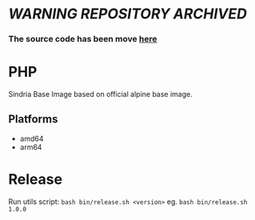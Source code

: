 # *WARNING REPOSITORY ARCHIVED*

### The source code has been move [here](https://github.com/SindriaInc/XPipe/tree/master/BaseImages/php)

# PHP

Sindria Base Image based on official alpine base image.

## Platforms

- amd64
- arm64

# Release

Run utils script: `bash bin/release.sh <version>` eg. `bash bin/release.sh 1.0.0`

